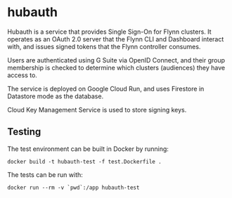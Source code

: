 # hubauth

Hubauth is a service that provides Single Sign-On for Flynn clusters. It operates as an OAuth 2.0 server that the Flynn CLI and Dashboard interact with, and issues signed tokens that the Flynn controller consumes.

Users are authenticated using G Suite via OpenID Connect, and their group membership is checked to determine which clusters (audiences) they have access to.

The service is deployed on Google Cloud Run, and uses Firestore in Datastore mode as the database.

Cloud Key Management Service is used to store signing keys.

## Testing

The test environment can be built in Docker by running:

```
docker build -t hubauth-test -f test.Dockerfile .
```

The tests can be run with:

```
docker run --rm -v `pwd`:/app hubauth-test
```
